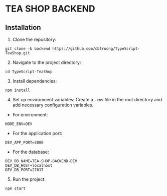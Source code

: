 
# TEA SHOP BACKEND
## Installation
1. Clone the repository:
```
git clone -b backend https://github.com/cbtruong/TypeScript-TeaShop.git
```
2. Navigate to the project directory:
```
cd TypeScript-TeaShop
```
3. Install dependencies:
```
npm install
```
4. Set up environment variables:
Create a `.env` file in the root directory and add necessary configuration variables.
- For environment:
```
NODE_ENV=DEV
```
- For the application port:
```
DEV_APP_PORT=3000
```
- For the database:
```
DEV_DB_NAME=TEA-SHOP-BACKEND-DEV
DEV_DB_HOST=localhost
DEV_DB_PORT=27017
```
5. Run the project:
```
npm start
```
